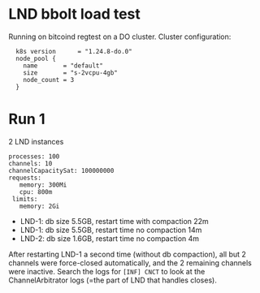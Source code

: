 # LND bbolt load test
Running on bitcoind regtest on a DO cluster.
Cluster configuration:
```
  k8s version      = "1.24.8-do.0"
  node_pool {
    name       = "default"
    size       = "s-2vcpu-4gb"
    node_count = 3
  }
```
# Run 1
2 LND instances
```
processes: 100
channels: 10
channelCapacitySat: 100000000
requests:
   memory: 300Mi
   cpu: 800m
 limits:
   memory: 2Gi
```
- LND-1: db size 5.5GB, restart time with compaction 22m
- LND-1: db size 5.5GB, restart time no compaction 14m
- LND-2: db size 1.6GB, restart time no compaction 4m

After restarting LND-1 a second time (without db compaction), all but 2 channels were force-closed automatically, and the 2 remaining channels were inactive. Search the logs for `[INF] CNCT` to look at the ChannelArbitrator logs (=the part of LND that handles closes).